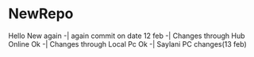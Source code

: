 # NewRepo
Hello New again -|
again commit on date 12 feb -|
Changes through Hub Online Ok -|
Changes through Local Pc Ok -|
Saylani PC changes(13 feb)